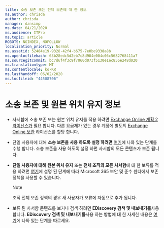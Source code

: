 ```yaml
---
title: 소송 보존 또는 전체 보존에 대 한 정보
ms.author: chrisda
author: chrisda
manager: dansimp
ms.date: 04/21/2020
ms.audience: ITPro
ms.topic: article
ROBOTS: NOINDEX, NOFOLLOW
localization_priority: Normal
ms.assetid: 52484e19-9328-42f4-b675-7e0be9338a8b
ms.openlocfilehash: 63b28edc5d2eb7c8d904e004c06c5682768411a7
ms.sourcegitcommit: bc7d6f4f3c9f7060d073f5130e1ec856e248d020
ms.translationtype: MT
ms.contentlocale: ko-KR
ms.lasthandoff: 06/02/2020
ms.locfileid: "44508706"
---
```

# <a name="about-litigation-holds-and-in-place-holds"></a>소송 보존 및 원본 위치 유지 정보

- 사서함에 소송 보존 또는 원본 위치 유지를 적용 하려면 [Exchange Online 계획 2 라이선스가](https://docs.microsoft.com/office365/servicedescriptions/office-365-platform-service-description/office-365-plan-options) 필요 합니다. 다른 요금제가 있는 경우 계정에 별도의 [Exchange Online 보관](https://docs.microsoft.com/office365/servicedescriptions/exchange-online-archiving-service-description/exchange-online-archiving-service-description) 라이선스를 할당 합니다. 
    
- 단일 사용자에 대해 **소송 보존을 사용 하도록 설정 하려면** [여기](https://docs.microsoft.com/office365/SecurityCompliance/place-a-mailbox-on-litigation-hold)에 나와 있는 단계를 수행 합니다. 소송 보존을 사용 하도록 설정 하면 사서함의 모든 콘텐츠가 보존 됩니다.
    
- **단일 사용자에 대해 원본 위치 유지** 또는 **전체 조직의 모든 사서함**에 대 한 보류를 적용 하려면 [여기]( https://docs.microsoft.com/microsoft-365/compliance/retention-policies)에 설명 된 단계에 따라 Microsoft 365 보안 및 준수 센터에서 보존 정책을 사용할 수 있습니다.
    
    > [!NOTE]
    > 조직 전체 보존 정책의 경우 새 사용자가 보류에 자동으로 추가 됩니다. 
  
- 보류 된 사서함 콘텐츠를 보거나 검색 하려면 **EDiscovery 검색 및 내보내기를**사용 합니다. **EDiscovery 검색 및 내보내기를**사용 하는 방법에 대 한 자세한 내용은 [여기](https://docs.microsoft.com/microsoft-365/compliance/export-search-results)에 나와 있는 단계를 따르세요.
    

